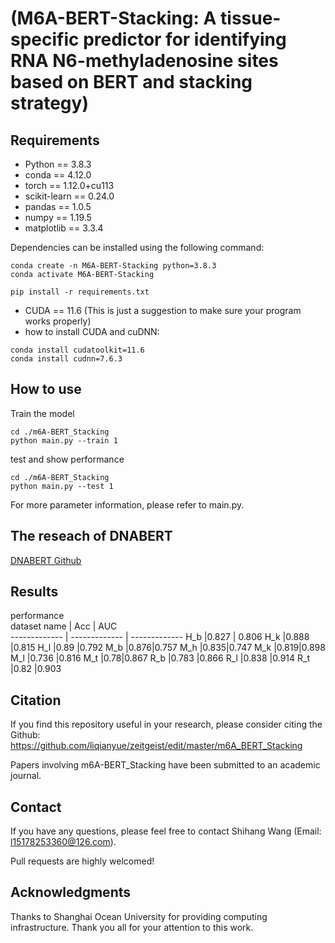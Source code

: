 (M6A-BERT-Stacking: A tissue-specific predictor for identifying RNA N6-methyladenosine sites based on BERT and stacking strategy)
===
## Requirements
* Python == 3.8.3
* conda == 4.12.0
* torch == 1.12.0+cu113
* scikit-learn == 0.24.0
* pandas == 1.0.5
* numpy == 1.19.5
* matplotlib == 3.3.4

Dependencies can be installed using the following command:
```
conda create -n M6A-BERT-Stacking python=3.8.3
conda activate M6A-BERT-Stacking

pip install -r requirements.txt
```

* CUDA == 11.6 (This is just a suggestion to make sure your program works properly)
* how to install CUDA and cuDNN:
```
conda install cudatoolkit=11.6
conda install cudnn=7.6.3
```

## How to use
Train the model
```
cd ./m6A-BERT_Stacking
python main.py --train 1
```
test and show performance
```
cd ./m6A-BERT_Stacking
python main.py --test 1
```
For more parameter information, please refer to main.py.

## The reseach of DNABERT
[DNABERT Github](https://github.com/jerryji1993/DNABERT)

## Results
performance  
  dataset name  | Acc | AUC  
  ------------- | -------------  | -------------
 H_b  |0.827 |  0.806
 H_k  |0.888 |0.815
 H_l  |0.89 |0.792
 M_b  |0.876|0.757
 M_h  |0.835|0.747
 M_k  |0.819|0.898
 M_l  |0.736 |0.816
 M_t  |0.78|0.867
 R_b  |0.783 |0.866
 R_l  |0.838 |0.914
 R_t  |0.82 |0.903

## Citation
If you find this repository useful in your research, please consider citing the Github:
https://github.com/liqianyue/zeitgeist/edit/master/m6A_BERT_Stacking

Papers involving m6A-BERT_Stacking have been submitted to an academic journal.

## Contact
If you have any questions, please feel free to contact Shihang Wang (Email: l15178253360@126.com).

Pull requests are highly welcomed!

## Acknowledgments
Thanks to  Shanghai Ocean University for providing computing infrastructure.
Thank you all for your attention to this work.

















